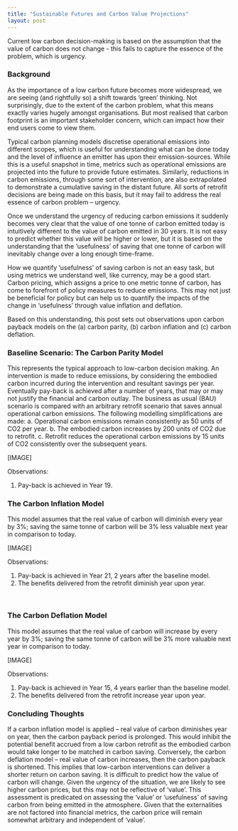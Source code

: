 ```yaml
---
title: "Sustainable Futures and Carbon Value Projections"
layout: post
---
```


Current low carbon decision-making is based on the assumption that the value of carbon does not change - this fails to capture the essence of the problem, which is urgency.

### Background

As the importance of a low carbon future becomes more widespread, we are seeing (and rightfully so) a shift towards ‘green’ thinking. Not surprisingly, due to the extent of the carbon problem, what this means exactly varies hugely amongst organisations. But most realised that carbon footprint is an important stakeholder concern, which can impact how their end users come to view them.  

Typical carbon planning models discretise operational emissions into different scopes, which is useful for understanding what can be done today and the level of influence an emitter has upon their emission-sources. While this is a useful snapshot in time, metrics such as operational emissions are projected into the future to provide future estimates. Similarly, reductions in carbon emissions, through some sort of intervention, are also extrapolated to demonstrate a cumulative saving in the distant future. All sorts of retrofit decisions are being made on this basis, but it may fail to address the real essence of carbon problem – urgency.

Once we understand the urgency of reducing carbon emissions it suddenly becomes very clear that the value of one tonne of carbon emitted today is intuitively different to the value of carbon emitted in 30 years. It is not easy to predict whether this value will be higher or lower, but it is based on the understanding that the ‘usefulness’ of saving that one tonne of carbon will inevitably change over a long enough time-frame.

How we quantify ‘usefulness’ of saving carbon is not an easy task, but using metrics we understand well, like currency, may be a good start. Carbon pricing, which assigns a price to one metric tonne of carbon, has come to forefront of policy measures to reduce emissions. This may not just be beneficial for policy but can help us to quantify the impacts of the change in ‘usefulness’ through value inflation and deflation.

Based on this understanding, this post sets out observations upon carbon payback models on the (a) carbon parity, (b) carbon inflation and (c) carbon deflation. 

### Baseline Scenario: The Carbon Parity Model

This represents the typical approach to low-carbon decision making. An intervention is made to reduce emissions, by considering the embodied carbon incurred during the intervention and resultant savings per year. Eventually pay-back is achieved after a number of years, that may or may not justify the financial and carbon outlay. The business as usual (BAU) scenario is compared with an arbitrary retrofit scenario that saves annual operational carbon emissions. The following modelling simplifications are made:
a.	Operational carbon emissions remain consistently as 50 units of CO2 per year.
b.	The embodied carbon increases by 200 units of CO2 due to retrofit.
c.	Retrofit reduces the operational carbon emissions by 15 units of CO2 consistently over the subsequent years.
 
 [IMAGE]
 
Observations:
1.	Pay-back is achieved in Year 19.
 
### The Carbon Inflation Model

This model assumes that the real value of carbon will diminish every year by 3%; saving the same tonne of carbon will be 3% less valuable next year in comparison to today.

[IMAGE]

Observations:
1.	Pay-back is achieved in Year 21, 2 years after the baseline model.
2.	The benefits delivered from the retrofit diminish year upon year.
  
 
### The Carbon Deflation Model

This model assumes that the real value of carbon will increase by every year by 3%; saving the same tonne of carbon will be 3% more valuable next year in comparison to today.

[IMAGE]
 
Observations:
1.	Pay-back is achieved in Year 15, 4 years earlier than the baseline model.
2.	The benefits delivered from the retrofit increase year upon year.

### Concluding Thoughts

If a carbon inflation model is applied – real value of carbon diminishes year on year, then the carbon payback period is prolonged. This would inhibit the potential benefit accrued from a low carbon retrofit as the embodied carbon would take longer to be matched in carbon saving.
Conversely, the carbon deflation model – real value of carbon increases, then the carbon payback is shortened. This implies that low-carbon interventions can deliver a shorter return on carbon saving. 
It is difficult to predict how the value of carbon will change. Given the urgency of the situation, we are likely to see higher carbon prices, but this may not be reflective of ‘value’. This assessment is predicated on assessing the ‘value’ or ‘usefulness’ of saving carbon from being emitted in the atmosphere. Given that the externalities are not factored into financial metrics, the carbon price will remain somewhat arbitrary and independent of ‘value’. 




